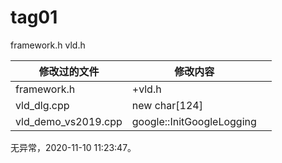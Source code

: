 # tag01

framework.h vld.h

| 修改过的文件        | 修改内容                  |      |
| ------------------- | ------------------------- | ---- |
| framework.h         | +vld.h                    |      |
| vld_dlg.cpp         | new char[124]             |      |
| vld_demo_vs2019.cpp | google::InitGoogleLogging |      |



无异常，2020-11-10 11:23:47。